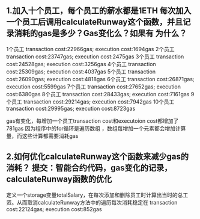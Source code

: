 ## 1.加入十个员工，每个员工的薪水都是1ETH 每次加入一个员工后调用calculateRunway这个函数，并且记录消耗的gas是多少？Gas变化么？如果有 为什么？

1个员工 transaction cost:22966gas; execution cost:1694gas
2个员工 transaction cost:23747gas; execution cost:2475gas
3个员工 transaction cost:24528gas; execution cost:3256gas
4个员工 transaction cost:25309gas; execution cost:4037gas
5个员工 transaction cost:26090gas; execution cost:4818gas
6个员工 transaction cost:26871gas; execution cost:5599gas
7个员工 transaction cost:27652gas; execution cost:6380gas
8个员工 transaction cost:28433gas; execution cost:7161gas
9个员工 transaction cost:29214gas; execution cost:7942gas
10个员工 transaction cost:29995gas; execution cost:8723gas

gas有变化，每增加一个员工transaction cost和executoion cost都增加了781gas
因为程序中的for循环是遍历数组 ，数组每增加一个元素都会增加计算量，而这些计算都需要消耗gas

## 2.如何优化calculateRunway这个函数来减少gas的消耗？ 提交：智能合约代码，gas变化的记录，calculateRunway函数的优化

定义一个storage变量totalSalary，在每次添加和删除员工时计算出当时的总工资。从而取消calculateRunway方法中的遍历每次消耗稳定在 transaction cost:22124gas; execution cost:852gas
